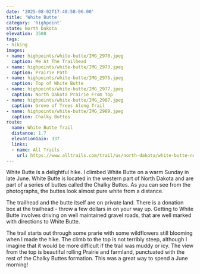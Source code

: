 ```yaml
---
date: '2025-08-02T17:40:58-06:00'
title: 'White Butte'
category: 'highpoint'
state: North Dakota
elevation: 3508
tags:
- hiking
images:
- name: highpoints/white-butte/IMG_2970.jpeg
  caption: Me At The Trailhead
- name: highpoints/white-butte/IMG_2973.jpeg
  caption: Prairie Path
- name: highpoints/white-butte/IMG_2975.jpeg
  caption: Top of White Butte
- name: highpoints/white-butte/IMG_2977.jpeg
  caption: North Dakota Prairie From Top
- name: highpoints/white-butte/IMG_2987.jpeg
  caption: Grove of Trees Along Trail
- name: highpoints/white-butte/IMG_2989.jpeg
  caption: Chalky Buttes
route:
  name: White Butte Trail
  distance: 1.7
  elevationGain: 337
  links:
  - name: All Trails
    url: https://www.alltrails.com/trail/us/north-dakota/white-butte-north-dakotas-highpoint-trail
---
```

White Butte is a delightful hike.  I climbed White Butte on a warm Sunday in late June.  White Butte is located in the western part of North Dakota and are part of a series of buttes called the Chalky Buttes.  As you can see from the photographs, the buttes look almost pure white from a distance.

The trailhead and the butte itself are on private land.  There is a donation box at the trailhead - throw a few dollars in on your way up.  Getting to White Butte involves driving on well maintained gravel roads, that are well marked with directions to White Butte.

The trail starts out through some prarie with some wildflowers still blooming when I made the hike.  The climb to the top is not terribly steep, although I imagine that it would be more difficult if the trail was muddy or icy.  The view from the top is beautiful rolling Prairie and farmland, punctuated with the rest of the Chalky Buttes formation.  This was a great way to spend a June morning!
